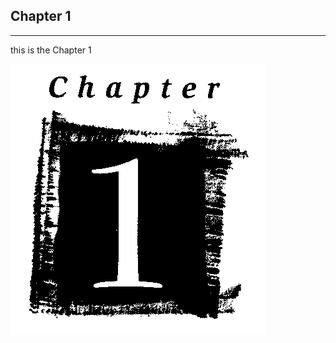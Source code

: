 ## Chapter 1
----
 this is the Chapter 1
 
 <img src="https://github.com/QianRuan/md2pdf/blob/master/img/chapter1.gif">

<div style="page-break-after: always;"></div>
